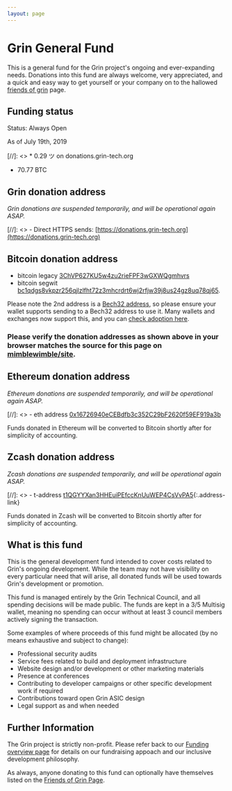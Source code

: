 ```yaml
---
layout: page
---
```


# Grin General Fund

This is a general fund for the Grin project's ongoing and ever-expanding needs. Donations into this fund are always welcome, very appreciated, and a quick and easy way to get yourself or your company on to the hallowed [friends of grin](friends) page.

## Funding status

Status: Always Open

As of July 19th, 2019

[//]: <> * 0.29 ツ on donations.grin-tech.org
* 70.77 BTC

## Grin donation address

_Grin donations are suspended temporarily, and will be operational again ASAP._

[//]: <> - Direct HTTPS sends: [https://donations.grin-tech.org](https://donations.grin-tech.org)

## Bitcoin donation address

- bitcoin legacy [3ChVP627KU5w4zu2rieFPF3wGXWQgmhvrs](https://live.blockcypher.com/btc/address/3ChVP627KU5w4zu2rieFPF3wGXWQgmhvrs/)
- bitcoin segwit [bc1qdgs8vkpzr256qjlzlfht72z3mhcrdrt6wj2rfjw39j8us24gz8uq78qj65](https://blockchair.com/bitcoin/address/bc1qdgs8vkpzr256qjlzlfht72z3mhcrdrt6wj2rfjw39j8us24gz8uq78qj65).

Please note the 2nd address is a [Bech32 address](https://en.bitcoin.it/wiki/Bech32_adoption), so please ensure your wallet supports sending to a Bech32 address to use it. Many wallets and exchanges now support this, and you can [check adoption here](https://en.bitcoin.it/wiki/Bech32_adoption).

### Please verify the donation addresses as shown above in your browser matches the source for this page on [mimblewimble/site](https://github.com/mimblewimble/site/blob/master/general_funding.md).

## Ethereum donation address

_Ethereum donations are suspended temporarily, and will be operational again ASAP._

[//]: <> - eth address [0x16726940eCEBdfb3c352C29bF2620f59EF919a3b](https://etherscan.io/address/0x16726940eCEBdfb3c352C29bF2620f59EF919a3b)

Funds donated in Ethereum will be converted to Bitcoin shortly after for simplicity of accounting.

## Zcash donation address

_Zcash donations are suspended temporarily, and will be operational again ASAP._

[//]: <> - t-address [t1QGYYXan3HHEuiPEfccKnUuWEP4CsVvPA5](https://explorer.zcha.in/accounts/t1QGYYXan3HHEuiPEfccKnUuWEP4CsVvPA5){:.address-link}

Funds donated in Zcash will be converted to Bitcoin shortly after for simplicity of accounting.

## What is this fund

This is the general development fund intended to cover costs related to Grin's ongoing development. While the team may not have visibility on every particular need that will arise, all donated funds will be used towards Grin's development or promotion.

This fund is managed entirely by the Grin Technical Council, and all spending decisions will be made public. The funds are kept in a 3/5 Multisig wallet, meaning no spending can occur without at least 3 council members actively signing the transaction.

Some examples of where proceeds of this fund might be allocated (by no means exhaustive and subject to change):

- Professional security audits
- Service fees related to build and deployment infrastructure
- Website design and/or development or other marketing materials
- Presence at conferences
- Contributing to developer campaigns or other specific development work if required
- Contributions toward open Grin ASIC design
- Legal support as and when needed

## Further Information

The Grin project is strictly non-profit. Please refer back to our [Funding overview page](funding) for details on our fundraising appoach and our inclusive development philosophy.

As always, anyone donating to this fund can optionally have themselves listed on the [Friends of Grin Page](friends).

